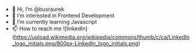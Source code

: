 - 👋 Hi, I’m @busraurek
- 👀 I’m interested in Frontend Development
- 🌱 I’m currently learning Javascript
- 📫 How to reach me ![linkedIn] (https://upload.wikimedia.org/wikipedia/commons/thumb/c/ca/LinkedIn_logo_initials.png/800px-LinkedIn_logo_initials.png)

<!---
busraurek/busraurek is a ✨ special ✨ repository because its `README.md` (this file) appears on your GitHub profile.
You can click the Preview link to take a look at your changes.
--->
